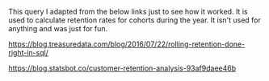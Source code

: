 This query I adapted from the below links just to see how it worked.
It is used to calculate retention rates for cohorts during the year.
It isn't used for anything and was just for fun.

https://blog.treasuredata.com/blog/2016/07/22/rolling-retention-done-right-in-sql/

https://blog.statsbot.co/customer-retention-analysis-93af9daee46b
